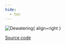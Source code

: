 ```yaml
---
hide:
  - toc
---
```


![Dewatering](../../assets/images/cooler.drawio.svg){ align=right }

[Source code](/reference/bsm2_python/energy_management/cooler)
